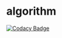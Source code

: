 # algorithm

[![Codacy Badge](https://app.codacy.com/project/badge/Grade/a04166c403da42488f7edf40362aaaab)](https://www.codacy.com/gh/UOSCS/algorithm/dashboard?utm_source=github.com&amp;utm_medium=referral&amp;utm_content=UOSCS/algorithm&amp;utm_campaign=Badge_Grade)
